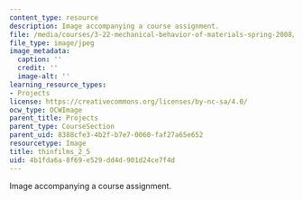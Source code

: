 ```yaml
---
content_type: resource
description: Image accompanying a course assignment.
file: /media/courses/3-22-mechanical-behavior-of-materials-spring-2008/4b1fda6a8f69e529dd4d901d24ce7f4d_thinfilms_2_5.jpg
file_type: image/jpeg
image_metadata:
  caption: ''
  credit: ''
  image-alt: ''
learning_resource_types:
- Projects
license: https://creativecommons.org/licenses/by-nc-sa/4.0/
ocw_type: OCWImage
parent_title: Projects
parent_type: CourseSection
parent_uid: 8388cfe3-4b2f-b7e7-0060-faf27a65e652
resourcetype: Image
title: thinfilms_2_5
uid: 4b1fda6a-8f69-e529-dd4d-901d24ce7f4d
---
```

Image accompanying a course assignment.